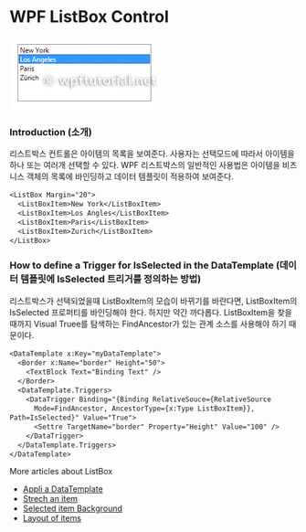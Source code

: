 # WPF ListBox Control

![](/assets/listbox1.png)

### Introduction (소개)

리스트박스 컨트롤은 아이템의 목록을 보여준다. 사용자는 선택모드에 따라서 아이템을 하나 또는 여러개 선택할 수 있다. WPF 리스트박스의 일반적인 사용법은 아이템을 비즈니스 객체의 목록에 바인딩하고 데이터 템플릿이 적용하여 보여준다.

```
<ListBox Margin="20">
  <ListBoxItem>New York</ListBoxItem>
  <ListBoxItem>Los Angles</ListBoxItem>
  <ListBoxItem>Paris</ListBoxItem>
  <ListBoxItem>Zurich</ListBoxItem>
</ListBox>
```

### How to define a Trigger for IsSelected in the DataTemplate (데이터 템플릿에 IsSelected 트리거를 정의하는 방법)

리스트박스가 선택되었을때 ListBoxItem의 모습이 바뀌기를 바란다면, ListBoxItem의 IsSelected 프로퍼티를 바인딩해야 한다. 하지만 약간 까다롭다. ListBoxItem을 찾을때까지 Visual Truee를 탐색하는 FindAncestor가 있는 관계 소스를 사용해야 하기 때문이다.

```
<DataTemplate x:Key="myDataTemplate">
  <Border x:Name="border" Height="50">
    <TextBlock Text="Binding Text" />
  </Border>
  <DataTemplate.Triggers>
    <DataTrigger Binding="{Binding RelativeSouce={RelativeSource  
      Mode=FindAncestor, AncestorType={x:Type ListBoxItem}}, Path=IsSelected}" Value="True">
      <Settre TargetName="border" Property="Height" Value="100" />
    </DataTrigger>
  </DataTemplate.Triggers>
</DataTemplate>
```

More articles about ListBox

+ [Appli a DataTemplate]()
+ [Strech an item]()
+ [Selected item Background]()
+ [Layout of items]()
